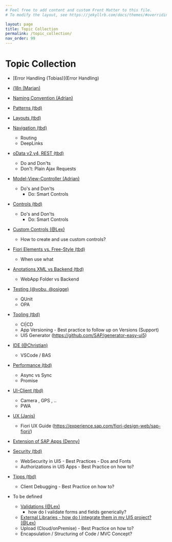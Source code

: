 ```yaml
---
# Feel free to add content and custom Front Matter to this file.
# To modify the layout, see https://jekyllrb.com/docs/themes/#overriding-theme-defaults

layout: page
title: Topic Collection
permalink: /topic_collection/
nav_order: 99
---
```


# Topic Collection

- [Error Handling (Tobias)](Error Handling)
- [i18n (Marian)](i18n)
- [Naming Convention (Adrian)](nc)
- [Patterns (tbd)](#blank)
- [Layouts (tbd)](#blank)
- [Navigation (tbd)](#blank)
  - Routing
  - DeepLinks
- [oData v2,v4, REST (tbd)](#blank)
  - Do and Don'ts
  - Don't: Plain Ajax Requests
- [Model-View-Controller (Adrian)](mvc)
  - Do's and Don'ts
    - Do: Smart Controls
- [Controls (tbd)](#blank)
  - Do's and Don'ts
    - Do: Smart Controls
- [Custom Controls (@Lex)](#blank)
  - How to create and use custom controls?
- [Fiori Elements vs. Free-Style (tbd)](#blank)
  - When use what
- [Anotations XML vs Backend (tbd)](#blank)
  - WebApp Folder vs Backend
- [Testing (@vobu, @osigge)](#blank)
  - QUnit
  - OPA
- [Tooling (tbd)](#blank)
  - CI|CD
  - App Versioning - Best practice to follow up on Versions (Support)
  - UI5 Generator (<https://github.com/SAP/generator-easy-ui5>)
- [IDE (@Christian)](#blank)
  - VSCode / BAS
- [Performance (tbd)](#blank)
  - Async vs Sync
  - Promise
- [UI-Client (tbd)](#blank)
  - Camera , GPS , ..
  - PWA
- [UX (Janis)](design-guidelines)
  - Fiori UX Guide (<https://experience.sap.com/fiori-design-web/sap-fiori/>)
- [Extension of SAP Apps (Denny)](#blank)
- [Security (tbd)](#blank)
  - WebSecurity in UI5 - Best Practices - Dos and Fonts
  - Authorizations in UI5 Apps - Best Practice on how to?
- [Tipps (tbd)](#blank)

  - Client Debugging - Best Practice on how to?

- To be defined
  - [Validations (@Lex)](#blank)
    - how do I validate forms and fields generically?
  - [External Libraries - how do I integrate them in my UI5 project? (@Lex)](#blank)
  - Upload (Cloud/onPremise) - Best Practice on how to?
  - Encapsulation / Structuring of Code / MVC Concept?
